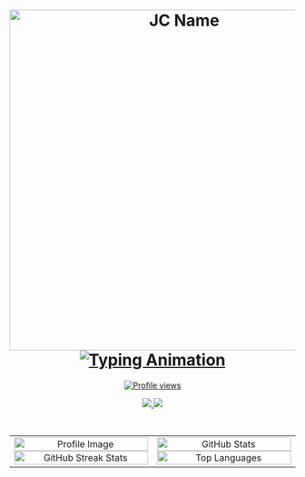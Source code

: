 <!DOCTYPE html>
<html lang="en">
<body>
    <h1 align="center">
        <a href="https://github.com/88JC/" target="_blank">
            <img src="https://github.com/jeckydo/jeckydo/blob/main/Assets/Name.svg" width="600px" alt="JC Name">
            <img src="https://readme-typing-svg.demolab.com/?lines=%20This%20is%20JC....;%20Nice%20to%20meet%20you;;Always%20learning%20new%20things&font=Fira%20Code&center=true&width=440&height=45&color=f75c7e&vCenter=true&pause=1000&size=22" alt="Typing Animation" />
        </a>
    </h1>
    <p align="center">
        <a href="https://github.com/88JC/" target="_blank">
            <img src="https://komarev.com/ghpvc/?username=88JC&label=Profile%20views&style=flat-square" alt="Profile views"/>
        </a>
      </p>
    <p align="center">
        <a href="https://discord.com/invite/CDD223E3W3" target="_blank">
            <img src="https://badgen.net/discord/members/CDD223E3W3?style=for-the-badge">
       </a>
        <a href="https://discord.com/invite/JVhKwNGmKF" target="_blank">
            <img src="https://badgen.net/discord/members/JVhKwNGmKF?style=for-the-badge">
       </a>
    </p>
    <div align="center">
        <br>
        <table>
            <tr>
                <td align="center" width="50%">
                    <a href="https://discord.com/users/334307216926703616" target="_blank">
                        <img width="100%" src="https://lanyard-profile-readme.vercel.app/api/169711695932030976" alt="Profile Image"/>
                    </a>
                    <a href="https://github.com/88JC" target="_blank">
                        <img width="100%" src="https://github-readme-streak-stats.herokuapp.com/?user=88JC&theme=dark&background=202225&border_color=202225&hide_border=true&stroke=202225" alt="GitHub Streak Stats"/>
                    </a>
                </td>
                <td align="center" width="50%">
                    <a href="https://github.com/88JC" target="_blank">
                        <img width="100%" src="https://readme-stats-plum-two.vercel.app/api?username=88JC&show_icons=true&include_all_commits=true&theme=dark&count_private=true&custom_title=Github%20Stats&bg_color=202225&border_color=202225&icon_color=58a6ff" alt="GitHub Stats"/>
                    </a>
                    <a href="https://github.com/88JC" target="_blank">
                        <img width="100%" src="https://readme-stats-plum-two.vercel.app/api/top-langs/?username=88JC&theme=dark&bg_color=202225&layout=compact&border_color=202225&langs_count=10" alt="Top Languages"/>
                    </a>
                </td>
            </tr>
        </table>
    </div>
</body>
</html>